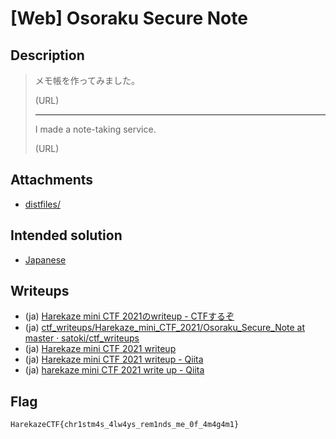 # [Web] Osoraku Secure Note
## Description
> メモ帳を作ってみました。
> 
> (URL)
> 
> ---
> 
> I made a note-taking service.
> 
> (URL)

## Attachments
- [distfiles/](distfiles/)

## Intended solution
- [Japanese](https://st98.github.io/diary/posts/2021-12-25-harekaze-mini-ctf-2021.html#web-322-osoraku-secure-note-7-solves)

## Writeups
- (ja) [Harekaze mini CTF 2021のwriteup - CTFするぞ](https://ptr-yudai.hatenablog.com/entry/2021/12/24/223321#Web-Osoraku-Secure-Note)
- (ja) [ctf_writeups/Harekaze_mini_CTF_2021/Osoraku_Secure_Note at master · satoki/ctf_writeups](https://github.com/satoki/ctf_writeups/tree/master/Harekaze_mini_CTF_2021/Osoraku_Secure_Note)
- (ja) [Harekaze mini CTF 2021 writeup](https://b1ue.x0.com/writeup/2021harekazemini/#Osoraku_Secure_Note)
- (ja) [Harekaze mini CTF 2021 writeup - Qiita](https://qiita.com/kusano_k/items/e283edda5733f4e99ee0#osoraku-secure-note)
- (ja) [harekaze mini CTF 2021 write up - Qiita](https://qiita.com/daihi_t/items/32f49d5e0cf564d13b7e?utm_campaign=post_article&utm_medium=twitter&utm_source=twitter_share#osoraku-secure-note)

## Flag
```
HarekazeCTF{chr1stm4s_4lw4ys_rem1nds_me_0f_4m4g4m1}
```